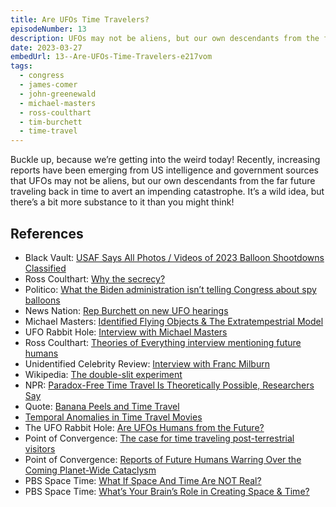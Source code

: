 ```yaml
---
title: Are UFOs Time Travelers?
episodeNumber: 13
description: UFOs may not be aliens, but our own descendants from the far future traveling back in time to avert an impending catastrophe.
date: 2023-03-27
embedUrl: 13--Are-UFOs-Time-Travelers-e217vom
tags:
  - congress
  - james-comer
  - john-greenewald
  - michael-masters
  - ross-coulthart
  - tim-burchett
  - time-travel
---
```


Buckle up, because we’re getting into the weird today! Recently, increasing reports have been emerging from US intelligence and government sources that UFOs may not be aliens, but our own descendants from the far future traveling back in time to avert an impending catastrophe. It’s a wild idea, but there’s a bit more substance to it than you might think!

## References

- Black Vault: [⁠USAF Says All Photos / Videos of 2023 Balloon Shootdowns Classified⁠](https://www.theblackvault.com/documentarchive/u-s-air-force-denies-release-of-all-photos-videos-of-balloon-shootdowns/)
- Ross Coulthart: [⁠Why the secrecy?⁠](https://twitter.com/rosscoulthart/status/1638331811339313154)
- Politico: [⁠What the Biden administration isn’t telling Congress about spy balloons⁠](https://www.politico.com/news/2023/03/21/congress-chinese-spy-balloon-00087980)
- News Nation: [⁠Rep Burchett on new UFO hearings⁠](https://www.reddit.com/r/UFOs/comments/11trstb/i_spoke_with_chairman_comer_today_about_it_in/)
- Michael Masters: [⁠Identified Flying Objects & The Extratempestrial Model⁠](https://idflyobj.com/)
- UFO Rabbit Hole: [⁠Interview with Michael Masters⁠](https://youtu.be/SspB0hP1CGM?t=1340)
- Ross Coulthart: [⁠Theories of Everything interview mentioning future humans⁠](https://www.youtube.com/watch?v=JM3kxeU_oDE&t=6697s)
- Unidentified Celebrity Review: [⁠Interview with Franc Milburn⁠](https://theunidentifiedcelebrityreview.libsyn.com/interview-with-franc-milburn)
- Wikipedia: [⁠The double-slit experiment⁠](https://en.wikipedia.org/wiki/Double-slit_experiment)
- NPR: [⁠Paradox-Free Time Travel Is Theoretically Possible, Researchers Say⁠](https://www.npr.org/2020/09/27/917556254/paradox-free-time-travel-is-theoretically-possible-researchers-say)
- Quote: [⁠Banana Peels and Time Travel⁠](https://web.archive.org/web/20160715164533/https://blog.maxistentialism.com/post/105592801988/nicholas-jj-smith-a-bit-more-on-philosophy)
- [⁠Temporal Anomalies in Time Travel Movies⁠](http://www.mjyoung.net/time/timeprim.html)
- The UFO Rabbit Hole: [⁠Are UFOs Humans from the Future?⁠](https://uforabbithole.com/podcast/ep-4-are-ufos-humans-from-the-future/)
- Point of Convergence: [⁠The case for time traveling post-terrestrial visitors⁠](https://www.youtube.com/watch?v=4m2oUVwnjQ8)
- Point of Convergence: [⁠Reports of Future Humans Warring Over the Coming Planet-Wide Cataclysm⁠](https://www.youtube.com/watch?v=I4b9WN04jVI)
- PBS Space Time: [⁠What If Space And Time Are NOT Real?⁠](https://www.youtube.com/watch?v=SN8nTQiWOYY)
- PBS Space Time: [⁠What’s Your Brain’s Role in Creating Space & Time?](https://www.youtube.com/watch?v=OV9MnAZLmMQ)
